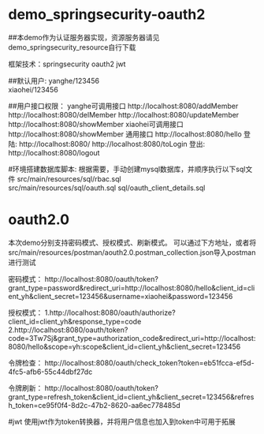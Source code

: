# demo_springsecurity-oauth2

##本demo作为认证服务器实现，资源服务器请见demo_springsecurity_resource自行下载

框架技术：springsecurity oauth2 jwt

##默认用户:
         yanghe/123456  
         xiaohei/123456

##用户接口权限：
         yanghe可调用接口    http://localhost:8080/addMember 
                            http://localhost:8080/delMember
                            http://localhost:8080/updateMember
                            http://localhost:8080/showMember
         xiaohei可调用接口   http://localhost:8080/showMember 
         通用接口            http://localhost:8080/hello
         登陆:               http://localhost:8080/
                             http://localhost:8080/toLogin
         登出:               http://localhost:8080/logout
         
         
#环境搭建数据库脚本: 
    根据需要，手动创建mysql数据库，并顺序执行以下sql文件
    src/main/resources/sql/rbac.sql  
    src/main/resources/sql/oauth.sql
    sql/oauth_client_details.sql
    
# oauth2.0
   本次demo分别支持密码模式、授权模式、刷新模式。
   可以通过下方地址，或者将src/main/resources/postman/aouth2.0.postman_collection.json导入postman进行测试
   
   密码模式：
            http://localhost:8080/oauth/token?grant_type=password&redirect_uri=http://localhost:8080/hello&client_id=client_yh&client_secret=123456&username=xiaohei&password=123456
            
   授权模式：
            1.http://localhost:8080/oauth/authorize?client_id=client_yh&response_type=code        
            2.http://localhost:8080/oauth/token?code=3Tw7Sj&grant_type=authorization_code&redirect_uri=http://localhost:8080/hello&scope=yh:scope&client_id=client_yh&client_secret=123456
            
   令牌检查：
            http://localhost:8080/oauth/check_token?token=eb51fcca-ef5d-4fc5-afb6-55c44dbf27dc
            
   令牌刷新：
            http://localhost:8080/oauth/token?grant_type=refresh_token&client_id=client_yh&client_secret=123456&refresh_token=ce95f0f4-8d2c-47b2-8620-aa6ec778485d                    

#jwt
   使用jwt作为token转换器，并将用户信息也加入到token中可用于拓展
           